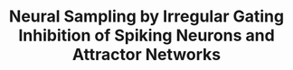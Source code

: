 ---
arxiv: 1605.06925
authors:
- firstname: Lorenz K.
  institute: Institute of Neuroinformatics, ETH Zurich and University of Zurich
  lastname: Muller
- firstname: Giacomo
  institute: Institute of Neuroinformatics, ETH Zurich and University of Zurich
  lastname: Indiveri
layout: refuses
section: pre
title: Neural Sampling by Irregular Gating Inhibition of Spiking Neurons and Attractor
  Networks
---